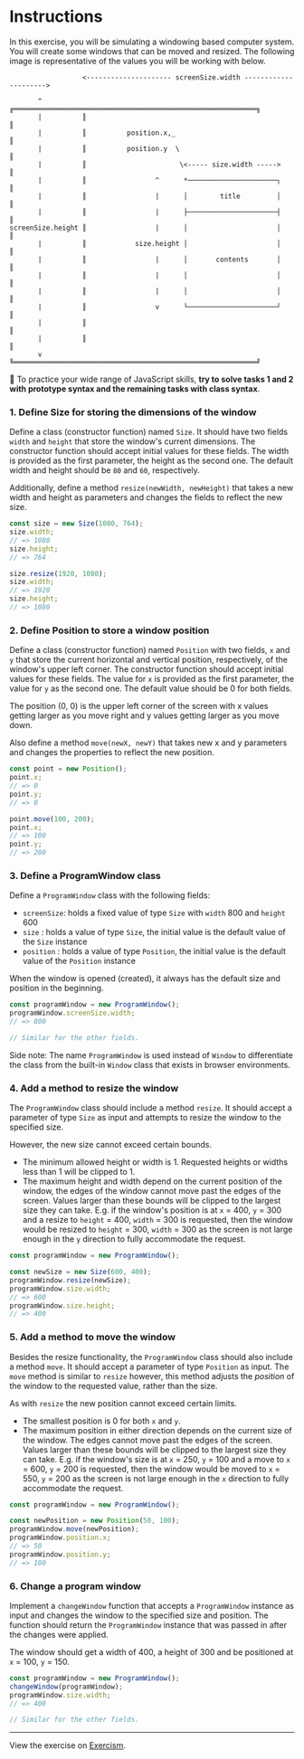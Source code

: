 # Instructions

In this exercise, you will be simulating a windowing based computer system. You will create some windows that can be moved and resized. The following image is representative of the values you will be working with below.

```
                  <--------------------- screenSize.width --------------------->

       ^          ╔════════════════════════════════════════════════════════════╗
       |          ║                                                            ║
       |          ║          position.x,_                                      ║
       |          ║          position.y  \                                     ║
       |          ║                       \<----- size.width ----->            ║
       |          ║                 ^      *──────────────────────┐            ║
       |          ║                 |      │        title         │            ║
       |          ║                 |      ├──────────────────────┤            ║
screenSize.height ║                 |      │                      │            ║
       |          ║            size.height │                      │            ║
       |          ║                 |      │       contents       │            ║
       |          ║                 |      │                      │            ║
       |          ║                 |      │                      │            ║
       |          ║                 v      └──────────────────────┘            ║
       |          ║                                                            ║
       |          ║                                                            ║
       v          ╚════════════════════════════════════════════════════════════╝

```

📣 To practice your wide range of JavaScript skills, **try to solve tasks 1 and 2 with prototype syntax and the remaining tasks with class syntax**.

### 1. Define Size for storing the dimensions of the window

Define a class (constructor function) named `Size`. It should have two fields `width` and `height` that store the window's current dimensions. The constructor function should accept initial values for these fields. The width is provided as the first parameter, the height as the second one. The default width and height should be `80` and `60`, respectively.

Additionally, define a method `resize(newWidth, newHeight)` that takes a new width and height as parameters and changes the fields to reflect the new size.

```js
const size = new Size(1080, 764);
size.width;
// => 1080
size.height;
// => 764

size.resize(1920, 1080);
size.width;
// => 1920
size.height;
// => 1080
```

### 2. Define Position to store a window position

Define a class (constructor function) named `Position` with two fields, `x` and `y` that store the current horizontal and vertical position, respectively, of the window's upper left corner. The constructor function should accept initial values for these fields. The value for `x` is provided as the first parameter, the value for `y` as the second one. The default value should be 0 for both fields.

The position (0, 0) is the upper left corner of the screen with x values getting larger as you move right and y values getting larger as you move down.

Also define a method `move(newX, newY)` that takes new x and y parameters and changes the properties to reflect the new position.

```js
const point = new Position();
point.x;
// => 0
point.y;
// => 0

point.move(100, 200);
point.x;
// => 100
point.y;
// => 200
```

### 3. Define a ProgramWindow class

Define a `ProgramWindow` class with the following fields:

- `screenSize`: holds a fixed value of type `Size` with `width` 800 and `height` 600
- `size` : holds a value of type `Size`, the initial value is the default value of the `Size` instance
- `position` : holds a value of type `Position`, the initial value is the default value of the `Position` instance

When the window is opened (created), it always has the default size and position in the beginning.

```js
const programWindow = new ProgramWindow();
programWindow.screenSize.width;
// => 800

// Similar for the other fields.
```

Side note: The name `ProgramWindow` is used instead of `Window` to differentiate the class from the built-in `Window` class that exists in browser environments.

### 4. Add a method to resize the window

The `ProgramWindow` class should include a method `resize`. It should accept a parameter of type `Size` as input and attempts to resize the window to the specified size.

However, the new size cannot exceed certain bounds.

- The minimum allowed height or width is 1. Requested heights or widths less than 1 will be clipped to 1.
- The maximum height and width depend on the current position of the window, the edges of the window cannot move past the edges of the screen. Values larger than these bounds will be clipped to the largest size they can take. E.g. if the window's position is at `x` = 400, `y` = 300 and a resize to `height` = 400, `width` = 300 is requested, then the window would be resized to `height` = 300, `width` = 300 as the screen is not large enough in the `y` direction to fully accommodate the request.

```js
const programWindow = new ProgramWindow();

const newSize = new Size(600, 400);
programWindow.resize(newSize);
programWindow.size.width;
// => 600
programWindow.size.height;
// => 400
```

### 5. Add a method to move the window

Besides the resize functionality, the `ProgramWindow` class should also include a method `move`. It should accept a parameter of type `Position` as input. The `move` method is similar to `resize` however, this method adjusts the _position_ of the window to the requested value, rather than the size.

As with `resize` the new position cannot exceed certain limits.

- The smallest position is 0 for both `x` and `y`.
- The maximum position in either direction depends on the current size of the window. The edges cannot move past the edges of the screen. Values larger than these bounds will be clipped to the largest size they can take. E.g. if the window's size is at `x` = 250, `y` = 100 and a move to `x` = 600, `y` = 200 is requested, then the window would be moved to `x` = 550, `y` = 200 as the screen is not large enough in the `x` direction to fully accommodate the request.

```js
const programWindow = new ProgramWindow();

const newPosition = new Position(50, 100);
programWindow.move(newPosition);
programWindow.position.x;
// => 50
programWindow.position.y;
// => 100
```

### 6. Change a program window

Implement a `changeWindow` function that accepts a `ProgramWindow` instance as input and changes the window to the specified size and position. The function should return the `ProgramWindow` instance that was passed in after the changes were applied.

The window should get a width of 400, a height of 300 and be positioned at `x` = 100, `y` = 150.

```js
const programWindow = new ProgramWindow();
changeWindow(programWindow);
programWindow.size.width;
// => 400

// Similar for the other fields.
```

---

View the exercise on [Exercism](https://exercism.org/tracks/javascript/exercises/windowing-system).
